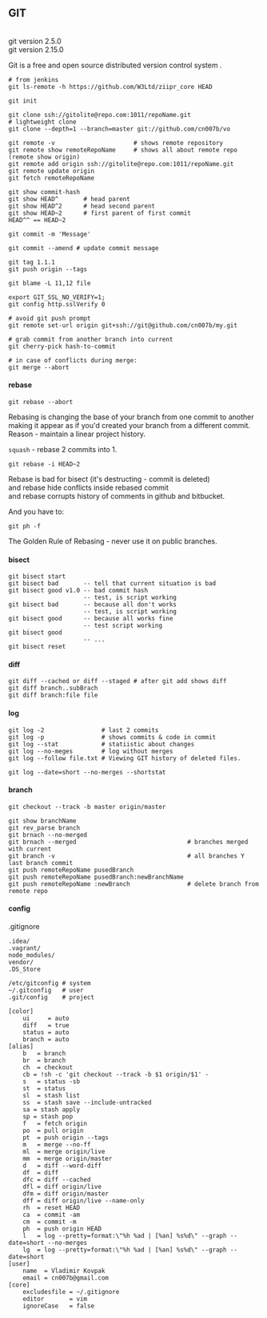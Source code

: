 GIT
-
<br>git version 2.5.0
<br>git version 2.15.0

Git is a free and open source distributed version control system .

````
# from jenkins
git ls-remote -h https://github.com/W3Ltd/ziipr_core HEAD

git init

git clone ssh://gitolite@repo.com:1011/repoName.git
# lightweight clone
git clone --depth=1 --branch=master git://github.com/cn007b/vo

git remote -v                      # shows remote repository
git remote show remoteRepoName     # shows all about remote repo (remote show origin)
git remote add origin ssh://gitolite@repo.com:1011/repoName.git
git remote update origin
git fetch remoteRepoName

git show commit-hash
git show HEAD^       # head parent
git show HEAD^2      # head second parent
git show HEAD~2      # first parent of first commit
HEAD^^ == HEAD~2

git commit -m 'Message'

git commit --amend # update commit message

git tag 1.1.1
git push origin --tags

git blame -L 11,12 file

export GIT_SSL_NO_VERIFY=1;
git config http.sslVerify 0

# avoid git push prompt
git remote set-url origin git+ssh://git@github.com/cn007b/my.git

# grab commit from another branch into current
git cherry-pick hash-to-commit

# in case of conflicts during merge:
git merge --abort
````

#### rebase

````
git rebase --abort
````

Rebasing is changing the base of your branch from one commit to another
making it appear as if you'd created your branch from a different commit.
Reason - maintain a linear project history.

`squash` - rebase 2 commits into 1.

````
git rebase -i HEAD~2
````

Rebase is bad for bisect (it's destructing - commit is deleted)
<br>and rebase hide conflicts inside rebased commit
<br>and rebase corrupts history of comments in github and bitbucket.

And you have to:

`git ph -f`

The Golden Rule of Rebasing - never use it on public branches.

#### bisect
````
git bisect start
git bisect bad       -- tell that current situation is bad
git bisect good v1.0 -- bad commit hash
                     -- test, is script working
git bisect bad       -- because all don't works
                     -- test, is script working
git bisect good      -- because all works fine
                     -- test script working
git bisect good
                     -- ...
git bisect reset
````

#### diff
````
git diff --cached or diff --staged # after git add shows diff
git diff branch..subBrach
git diff branch:file file
````

#### log
````
git log -2                # last 2 commits
git log -p                # shows commits & code in commit
git log --stat            # statiistic about changes
git log --no-meges        # log without merges
git log --follow file.txt # Viewing GIT history of deleted files.

git log --date=short --no-merges --shortstat
````

#### branch
````
git checkout --track -b master origin/master

git show branchName
git rev_parse branch
git brnach --no-merged
git brnach --merged                               # branches merged with current
git branch -v                                     # all branches Y last branch commit
git push remoteRepoName pusedBranch
git push remoteRepoName pusedBranch:newBranchName
git push remoteRepoName :newBranch                # delete branch from remote repo
````

#### config

.gitignore
````
.idea/
.vagrant/
node_modules/
vendor/
.DS_Store
````

````
/etc/gitconfig # system
~/.gitconfig   # user
.git/config    # project
````
````
[color]
    ui     = auto
    diff   = true
    status = auto
    branch = auto
[alias]
    b   = branch
    br  = branch
    ch  = checkout
    cb = !sh -c 'git checkout --track -b $1 origin/$1' -
    s   = status -sb
    st  = status
    sl  = stash list
    ss  = stash save --include-untracked
    sa = stash apply
    sp = stash pop
    f   = fetch origin
    po  = pull origin
    pt  = push origin --tags
    m   = merge --no-ff
    ml  = merge origin/live
    mm  = merge origin/master
    d   = diff --word-diff
    df  = diff
    dfc = diff --cached
    dfl = diff origin/live
    dfm = diff origin/master
    dff = diff origin/live --name-only
    rh  = reset HEAD
    ca  = commit -am
    cm  = commit -m
    ph  = push origin HEAD
    l   = log --pretty=format:\"%h %ad | [%an] %s%d\" --graph --date=short --no-merges
    lg  = log --pretty=format:\"%h %ad | [%an] %s%d\" --graph --date=short
[user]
    name  = Vladimir Kovpak
    email = cn007b@gmail.com
[core]
    excludesfile = ~/.gitignore
    editor       = vim
    ignoreCase   = false
````
